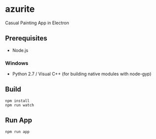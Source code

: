 # azurite

Casual Painting App in Electron

## Prerequisites

* Node.js

### Windows

* Python 2.7 / Visual C++ (for building native modules with node-gyp)

## Build

```
npm install
npm run watch
```

## Run App

```
npm run app
```
